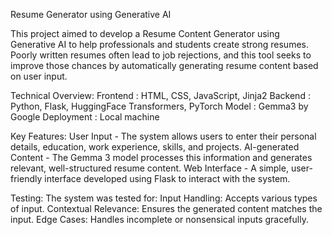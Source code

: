Resume Generator using Generative AI

This project aimed to develop a Resume Content Generator using Generative AI to help professionals and students create strong resumes. Poorly written resumes often lead to job rejections, and this tool seeks to improve those chances by automatically generating resume content based on user input.

Technical Overview:
Frontend : HTML, CSS, JavaScript, Jinja2
Backend : Python, Flask, HuggingFace Transformers, PyTorch
Model : Gemma3 by Google
Deployment : Local machine

Key Features:
User Input -
The system allows users to enter their personal details, education, work experience, skills, and projects.
AI-generated Content -
The Gemma 3 model processes this information and generates relevant, well-structured resume content.
Web Interface - 
A simple, user-friendly interface developed using Flask to interact with the system.


Testing:
The system was tested for:
Input Handling: Accepts various types of input.
Contextual Relevance: Ensures the generated content matches the input.
Edge Cases: Handles incomplete or nonsensical inputs gracefully.


